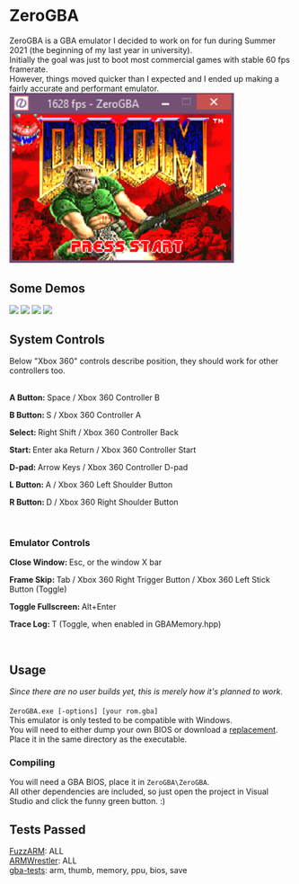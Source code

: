 <h1>ZeroGBA</h1>
ZeroGBA is a GBA emulator I decided to work on for fun during Summer 2021 (the beginning of my last year in university).<br>
Initially the goal was just to boot most commercial games with stable 60 fps framerate.<br>
However, things moved quicker than I expected and I ended up making a fairly accurate and performant emulator.<br>
<img src="/ZeroGBA/non-code/screenshots/doom.png" width="400">
<h2>Some Demos</h2>
<img src="/ZeroGBA/non-code/screenshots/m7Demo.gif" width="400">
<img src="/ZeroGBA/non-code/screenshots/mmbn.gif" width="400">
<img src="/ZeroGBA/non-code/screenshots/kirby.gif" width="400">
<img src="/ZeroGBA/non-code/screenshots/armwrestler pass.gif" width="400">
<h2>System Controls</h2>
Below "Xbox 360" controls describe position, they should work for other controllers too.<br><br>
<p><b>A Button: </b>Space / Xbox 360 Controller B</p>
<p><b>B Button: </b>S / Xbox 360 Controller A</p>
<p><b>Select: </b>Right Shift / Xbox 360 Controller Back</p>
<p><b>Start: </b>Enter aka Return / Xbox 360 Controller Start</p>
<p><b>D-pad: </b>Arrow Keys / Xbox 360 Controller D-pad</p>
<p><b>L Button: </b>A / Xbox 360 Left Shoulder Button</p>
<p><b>R Button: </b>D / Xbox 360 Right Shoulder Button</p><br>
<h3>Emulator Controls</h3>
<p><b>Close Window: </b>Esc, or the window X bar</p>
<p><b>Frame Skip: </b>Tab / Xbox 360 Right Trigger Button / Xbox 360 Left Stick Button (Toggle)</p>
<p><b>Toggle Fullscreen: </b>Alt+Enter</p>
<p><b>Trace Log: </b>T (Toggle, when enabled in GBAMemory.hpp)</p><br>
<h2>Usage</h2>
<i>Since there are no user builds yet, this is merely how it's planned to work.</i><br><br>
<code>ZeroGBA.exe [-options] [your rom.gba]</code><br>
This emulator is only tested to be compatible with Windows.<br>
You will need to either dump your own BIOS or download a <a href="https://github.com/Nebuleon/ReGBA/blob/master/bios/gba_bios.bin">replacement</a>.<br>
Place it in the same directory as the executable.<br>
<h3>Compiling</h3>
You will need a GBA BIOS, place it in <code>ZeroGBA\ZeroGBA</code>.<br>
All other dependencies are included, so just open the project in Visual Studio and click the funny green button.  :)<br>
<h2>Tests Passed</h2>
<a href="https://github.com/DenSinH/FuzzARM">FuzzARM</a>: ALL<br>
<a href="https://github.com/destoer/armwrestler-gba-fixed">ARMWrestler</a>: ALL<br>
<a href="https://github.com/jsmolka/gba-tests">gba-tests</a>: arm, thumb, memory, ppu, bios, save<br>
